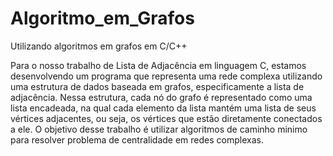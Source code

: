 # Algoritmo_em_Grafos
Utilizando algoritmos em grafos em C/C++

Para o nosso trabalho de Lista de Adjacência em linguagem C, estamos desenvolvendo um programa que representa uma rede complexa utilizando uma estrutura de dados baseada em grafos, especificamente a lista de adjacência. Nessa estrutura, cada nó do grafo é representado como uma lista encadeada, na qual cada elemento da lista mantém uma lista de seus vértices adjacentes, ou seja, os vértices que estão diretamente conectados a ele. O objetivo desse trabalho é utilizar algoritmos de caminho minimo para resolver problema de centralidade em redes complexas.
